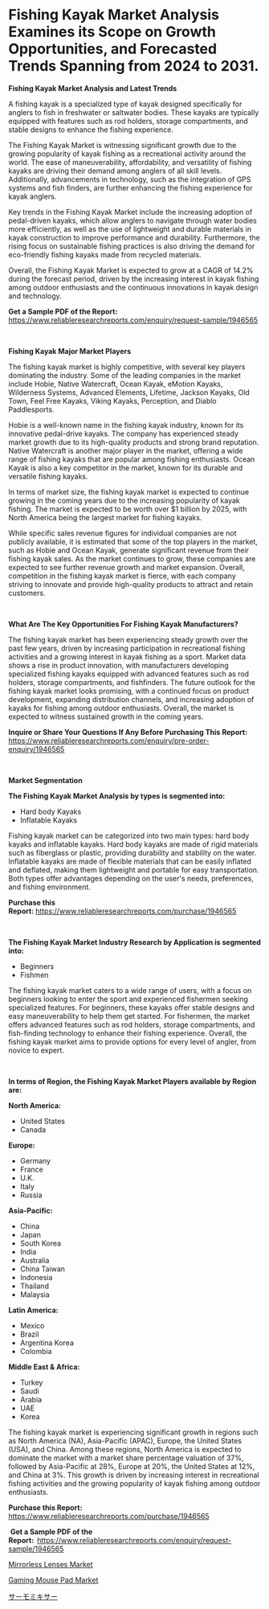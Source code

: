 <p><h1>Fishing Kayak Market Analysis Examines its Scope on Growth Opportunities, and Forecasted Trends Spanning from 2024 to 2031.</h1></p><p><strong>Fishing Kayak Market Analysis and Latest Trends</strong></p>
<p><p>A fishing kayak is a specialized type of kayak designed specifically for anglers to fish in freshwater or saltwater bodies. These kayaks are typically equipped with features such as rod holders, storage compartments, and stable designs to enhance the fishing experience.</p><p>The Fishing Kayak Market is witnessing significant growth due to the growing popularity of kayak fishing as a recreational activity around the world. The ease of maneuverability, affordability, and versatility of fishing kayaks are driving their demand among anglers of all skill levels. Additionally, advancements in technology, such as the integration of GPS systems and fish finders, are further enhancing the fishing experience for kayak anglers.</p><p>Key trends in the Fishing Kayak Market include the increasing adoption of pedal-driven kayaks, which allow anglers to navigate through water bodies more efficiently, as well as the use of lightweight and durable materials in kayak construction to improve performance and durability. Furthermore, the rising focus on sustainable fishing practices is also driving the demand for eco-friendly fishing kayaks made from recycled materials.</p><p>Overall, the Fishing Kayak Market is expected to grow at a CAGR of 14.2% during the forecast period, driven by the increasing interest in kayak fishing among outdoor enthusiasts and the continuous innovations in kayak design and technology.</p></p>
<p><strong>Get a Sample PDF of the Report:&nbsp;</strong> <a href="https://www.reliableresearchreports.com/enquiry/request-sample/1946565">https://www.reliableresearchreports.com/enquiry/request-sample/1946565</a></p>
<p>&nbsp;</p>
<p><strong>Fishing Kayak Major Market Players</strong></p>
<p><p>The fishing kayak market is highly competitive, with several key players dominating the industry. Some of the leading companies in the market include Hobie, Native Watercraft, Ocean Kayak, eMotion Kayaks, Wilderness Systems, Advanced Elements, Lifetime, Jackson Kayaks, Old Town, Feel Free Kayaks, Viking Kayaks, Perception, and Diablo Paddlesports.</p><p>Hobie is a well-known name in the fishing kayak industry, known for its innovative pedal-drive kayaks. The company has experienced steady market growth due to its high-quality products and strong brand reputation. Native Watercraft is another major player in the market, offering a wide range of fishing kayaks that are popular among fishing enthusiasts. Ocean Kayak is also a key competitor in the market, known for its durable and versatile fishing kayaks.</p><p>In terms of market size, the fishing kayak market is expected to continue growing in the coming years due to the increasing popularity of kayak fishing. The market is expected to be worth over $1 billion by 2025, with North America being the largest market for fishing kayaks.</p><p>While specific sales revenue figures for individual companies are not publicly available, it is estimated that some of the top players in the market, such as Hobie and Ocean Kayak, generate significant revenue from their fishing kayak sales. As the market continues to grow, these companies are expected to see further revenue growth and market expansion. Overall, competition in the fishing kayak market is fierce, with each company striving to innovate and provide high-quality products to attract and retain customers.</p></p>
<p>&nbsp;</p>
<p><strong>What Are The Key Opportunities For Fishing Kayak Manufacturers?</strong></p>
<p><p>The fishing kayak market has been experiencing steady growth over the past few years, driven by increasing participation in recreational fishing activities and a growing interest in kayak fishing as a sport. Market data shows a rise in product innovation, with manufacturers developing specialized fishing kayaks equipped with advanced features such as rod holders, storage compartments, and fishfinders. The future outlook for the fishing kayak market looks promising, with a continued focus on product development, expanding distribution channels, and increasing adoption of kayaks for fishing among outdoor enthusiasts. Overall, the market is expected to witness sustained growth in the coming years.</p></p>
<p><strong>Inquire or Share Your Questions If Any Before Purchasing This Report:</strong> <a href="https://www.reliableresearchreports.com/enquiry/pre-order-enquiry/1946565">https://www.reliableresearchreports.com/enquiry/pre-order-enquiry/1946565</a></p>
<p>&nbsp;</p>
<p><strong>Market Segmentation</strong></p>
<p><strong>The Fishing Kayak Market Analysis by types is segmented into:</strong></p>
<p><ul><li>Hard body Kayaks</li><li>Inflatable Kayaks</li></ul></p>
<p><p>Fishing kayak market can be categorized into two main types: hard body kayaks and inflatable kayaks. Hard body kayaks are made of rigid materials such as fiberglass or plastic, providing durability and stability on the water. Inflatable kayaks are made of flexible materials that can be easily inflated and deflated, making them lightweight and portable for easy transportation. Both types offer advantages depending on the user's needs, preferences, and fishing environment.</p></p>
<p><strong>Purchase this Report:&nbsp;</strong><a href="https://www.reliableresearchreports.com/purchase/1946565">https://www.reliableresearchreports.com/purchase/1946565</a></p>
<p>&nbsp;</p>
<p><strong>The Fishing Kayak Market Industry Research by Application is segmented into:</strong></p>
<p><ul><li>Beginners</li><li>Fishmen</li></ul></p>
<p><p>The fishing kayak market caters to a wide range of users, with a focus on beginners looking to enter the sport and experienced fishermen seeking specialized features. For beginners, these kayaks offer stable designs and easy maneuverability to help them get started. For fishermen, the market offers advanced features such as rod holders, storage compartments, and fish-finding technology to enhance their fishing experience. Overall, the fishing kayak market aims to provide options for every level of angler, from novice to expert.</p></p>
<p>&nbsp;</p>
<p><strong>In terms of Region, the Fishing Kayak Market Players available by Region are:</strong></p>
<p>
    <p> <strong> North America: </strong>
        <ul>
            <li>United States</li>
            <li>Canada</li>
        </ul>
        </p> 
    <p> <strong> Europe: </strong>
        <ul>
            <li>Germany</li>
            <li>France</li>
            <li>U.K.</li>
            <li>Italy</li>
            <li>Russia</li>
        </ul>
        </p> 
    <p> <strong> Asia-Pacific: </strong>
        <ul>
            <li>China</li>
            <li>Japan</li>
            <li>South Korea</li>
            <li>India</li>
            <li>Australia</li>
            <li>China Taiwan</li>
            <li>Indonesia</li>
            <li>Thailand</li>
            <li>Malaysia</li>
        </ul>
        </p> 
    <p> <strong> Latin America: </strong>
        <ul>
            <li>Mexico</li>
            <li>Brazil</li>
            <li>Argentina Korea</li>
            <li>Colombia</li>
        </ul>
        </p> 
    <p> <strong> Middle East & Africa: </strong>
        <ul>
            <li>Turkey</li>
            <li>Saudi</li>
            <li>Arabia</li>
            <li>UAE</li>
            <li>Korea</li>
        </ul>
    </p>
    </p>
<p><p>The fishing kayak market is experiencing significant growth in regions such as North America (NA), Asia-Pacific (APAC), Europe, the United States (USA), and China. Among these regions, North America is expected to dominate the market with a market share percentage valuation of 37%, followed by Asia-Pacific at 28%, Europe at 20%, the United States at 12%, and China at 3%. This growth is driven by increasing interest in recreational fishing activities and the growing popularity of kayak fishing among outdoor enthusiasts.</p></p>
<p><strong>Purchase this Report: </strong><a href="https://www.reliableresearchreports.com/purchase/1946565">https://www.reliableresearchreports.com/purchase/1946565</a></p>
<p>&nbsp;<strong>Get a Sample PDF of the Report:&nbsp;&nbsp;</strong><a href="https://www.reliableresearchreports.com/enquiry/request-sample/1946565">https://www.reliableresearchreports.com/enquiry/request-sample/1946565</a></p>
<p><strong></strong></p>
<p><p><a href="https://github.com/peachesmcdowel1/Market-Research-Report-List-1/blob/main/mirrorless-lenses-market.md">Mirrorless Lenses Market</a></p><p><a href="https://github.com/edytherolanlouisejk1miz0wig/Market-Research-Report-List-1/blob/main/gaming-mouse-pad-market.md">Gaming Mouse Pad Market</a></p><p><a href="https://medium.com/@cielostamm/%E3%82%B5%E3%83%BC%E3%83%A2%E3%83%9F%E3%82%AD%E3%82%B5%E3%83%BC%E5%B8%82%E5%A0%B4%E3%81%AE%E3%82%A4%E3%83%B3%E3%82%B5%E3%82%A4%E3%83%88-%E5%B8%82%E5%A0%B4%E5%8B%95%E5%90%91-%E6%88%90%E9%95%B7-2024%E5%B9%B4%E3%81%8B%E3%82%892031%E5%B9%B4%E3%81%BE%E3%81%A7%E3%81%AE%E4%BA%88%E6%B8%AC-6aa1925b82b0">サーモミキサー</a></p></p>